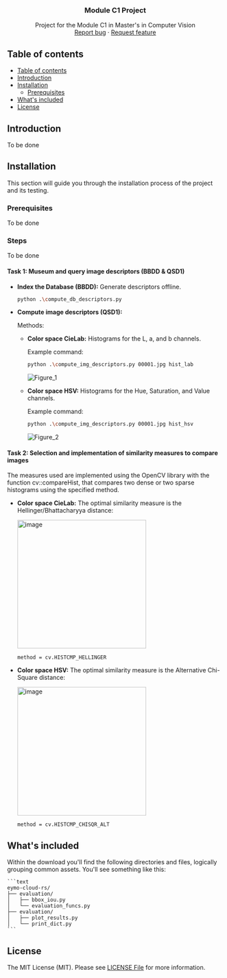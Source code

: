 <p align="center">
<h3 align="center">Module C1 Project</h3>

  <p align="center">
    Project for the Module C1 in Master's in Computer Vision
<br>
    <a href="https://github.com/EymoLabs/eymo-cloud-rs/issues/new?template=bug.md">Report bug</a>
    ·
    <a href="https://github.com/EymoLabs/eymo-cloud-rs/issues/new?template=feature.md&labels=feature">Request feature</a>
  </p>
</p>


## Table of contents

- [Table of contents](#table-of-contents)
- [Introduction](#introduction)
- [Installation](#installation)
    - [Prerequisites](#prerequisites)
- [What's included](#whats-included)
- [License](#license)


## Introduction

To be done

## Installation

This section will guide you through the installation process of the project and its testing.

### Prerequisites
To be done

### Steps
To be done

#### Task 1:  Museum and query image descriptors (BBDD & QSD1)

- **Index the Database (BBDD):** Generate descriptors offline.
  ```bash
  python .\compute_db_descriptors.py

- **Compute image descriptors (QSD1):**
  
  Methods:
   - **Color space CieLab:** Histograms for the L, a, and b channels.
     
     Example command:
     ```bash
     python .\compute_img_descriptors.py 00001.jpg hist_lab
     ```
     ![Figure_1](https://github.com/user-attachments/assets/b661403c-8a9b-4afb-bae6-4519f5e15ec5)

   - **Color space HSV:** Histograms for the Hue, Saturation, and Value channels.
     
     Example command:
     ```bash
     python .\compute_img_descriptors.py 00001.jpg hist_hsv
     ```
     ![Figure_2](https://github.com/user-attachments/assets/e6f45adb-9c68-478c-bc40-266303ba2558)

#### Task 2:  Selection and implementation of similarity measures to compare images

The measures used are implemented using the OpenCV library with the function cv::compareHist, that compares two dense or two sparse histograms using the specified method.

- **Color space CieLab:** The optimal similarity measure is the Hellinger/Bhattacharyya distance:
  
  <img src="https://github.com/user-attachments/assets/bc26e2ec-7512-4c4a-ba61-73d87d73fc17" alt="image" width="300"/>

  `method = cv.HISTCMP_HELLINGER`

- **Color space HSV:** The optimal similarity measure is the Alternative Chi-Square distance:

  <img src="https://github.com/user-attachments/assets/44885a21-38c6-4eff-86b9-f216f6ed36fb" alt="image" width="300"/>

  `method = cv.HISTCMP_CHISQR_ALT`
  
     
## What's included

Within the download you'll find the following directories and files, logically grouping common assets. You'll see something like this:

    ```text
    eymo-cloud-rs/
    ├── evaluation/
    │   ├── bbox_iou.py
    │   └── evaluation_funcs.py
    ├── evaluation/
    │   ├── plot_results.py
    │   └── print_dict.py
    ```

## License
The MIT License (MIT). Please see [LICENSE File](LICENSE) for more information.

